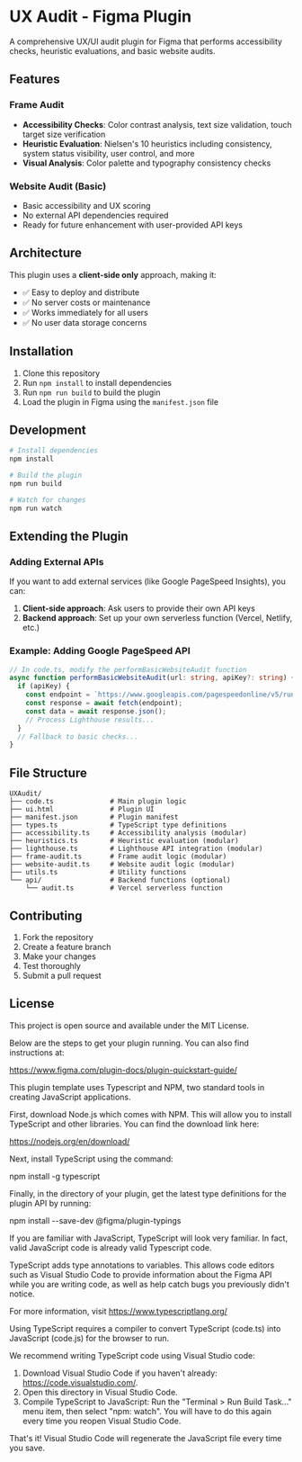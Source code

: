 # UX Audit - Figma Plugin

A comprehensive UX/UI audit plugin for Figma that performs accessibility checks, heuristic evaluations, and basic website audits.

## Features

### Frame Audit
- **Accessibility Checks**: Color contrast analysis, text size validation, touch target size verification
- **Heuristic Evaluation**: Nielsen's 10 heuristics including consistency, system status visibility, user control, and more
- **Visual Analysis**: Color palette and typography consistency checks

### Website Audit (Basic)
- Basic accessibility and UX scoring
- No external API dependencies required
- Ready for future enhancement with user-provided API keys

## Architecture

This plugin uses a **client-side only** approach, making it:
- ✅ Easy to deploy and distribute
- ✅ No server costs or maintenance
- ✅ Works immediately for all users
- ✅ No user data storage concerns

## Installation

1. Clone this repository
2. Run `npm install` to install dependencies
3. Run `npm run build` to build the plugin
4. Load the plugin in Figma using the `manifest.json` file

## Development

```bash
# Install dependencies
npm install

# Build the plugin
npm run build

# Watch for changes
npm run watch
```

## Extending the Plugin

### Adding External APIs
If you want to add external services (like Google PageSpeed Insights), you can:

1. **Client-side approach**: Ask users to provide their own API keys
2. **Backend approach**: Set up your own serverless function (Vercel, Netlify, etc.)

### Example: Adding Google PageSpeed API
```typescript
// In code.ts, modify the performBasicWebsiteAudit function
async function performBasicWebsiteAudit(url: string, apiKey?: string) {
  if (apiKey) {
    const endpoint = `https://www.googleapis.com/pagespeedonline/v5/runPagespeed?url=${encodeURIComponent(url)}&category=ACCESSIBILITY&category=SEO&key=${apiKey}`;
    const response = await fetch(endpoint);
    const data = await response.json();
    // Process Lighthouse results...
  }
  // Fallback to basic checks...
}
```

## File Structure

```
UXAudit/
├── code.ts              # Main plugin logic
├── ui.html              # Plugin UI
├── manifest.json        # Plugin manifest
├── types.ts             # TypeScript type definitions
├── accessibility.ts     # Accessibility analysis (modular)
├── heuristics.ts        # Heuristic evaluation (modular)
├── lighthouse.ts        # Lighthouse API integration (modular)
├── frame-audit.ts       # Frame audit logic (modular)
├── website-audit.ts     # Website audit logic (modular)
├── utils.ts             # Utility functions
└── api/                 # Backend functions (optional)
    └── audit.ts         # Vercel serverless function
```

## Contributing

1. Fork the repository
2. Create a feature branch
3. Make your changes
4. Test thoroughly
5. Submit a pull request

## License

This project is open source and available under the MIT License.

Below are the steps to get your plugin running. You can also find instructions at:

  https://www.figma.com/plugin-docs/plugin-quickstart-guide/

This plugin template uses Typescript and NPM, two standard tools in creating JavaScript applications.

First, download Node.js which comes with NPM. This will allow you to install TypeScript and other
libraries. You can find the download link here:

  https://nodejs.org/en/download/

Next, install TypeScript using the command:

  npm install -g typescript

Finally, in the directory of your plugin, get the latest type definitions for the plugin API by running:

  npm install --save-dev @figma/plugin-typings

If you are familiar with JavaScript, TypeScript will look very familiar. In fact, valid JavaScript code
is already valid Typescript code.

TypeScript adds type annotations to variables. This allows code editors such as Visual Studio Code
to provide information about the Figma API while you are writing code, as well as help catch bugs
you previously didn't notice.

For more information, visit https://www.typescriptlang.org/

Using TypeScript requires a compiler to convert TypeScript (code.ts) into JavaScript (code.js)
for the browser to run.

We recommend writing TypeScript code using Visual Studio code:

1. Download Visual Studio Code if you haven't already: https://code.visualstudio.com/.
2. Open this directory in Visual Studio Code.
3. Compile TypeScript to JavaScript: Run the "Terminal > Run Build Task..." menu item,
    then select "npm: watch". You will have to do this again every time
    you reopen Visual Studio Code.

That's it! Visual Studio Code will regenerate the JavaScript file every time you save.
